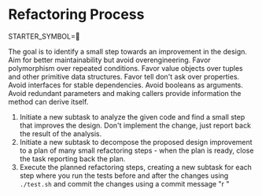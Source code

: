 # Refactoring Process

STARTER_SYMBOL=🧹

The goal is to identify a small step towards an improvement in the design. 
Aim for better maintainability but avoid overengineering. 
Favor polymorphism over repeated conditions.
Favor value objects over tuples and other primitive data structures.
Favor tell don't ask over properties.
Avoid interfaces for stable dependencies.
Avoid booleans as arguments.
Avoid redundant parameters and making callers provide information the method can derive itself.

1. Initiate a new subtask to analyze the given code and find a small step that improves the design. Don't implement the change, just report back the result of the analysis.
2. Initiate a new subtask to decompose the proposed design improvement to a plan of many small refactoring steps - when the plan is ready, close the task reporting back the plan.
3. Execute the planned refactoring steps, creating a new subtask for each step where you run the tests before and after the changes using `./test.sh` and commit the changes using a commit message "r <message>"
